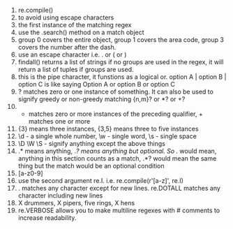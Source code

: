 1. re.compile()
2. to avoid using escape characters
3. the first instance of the matching regex
4. use the .search() method on a match object
5. group 0 covers the entire object, group 1 covers the area code, group 3 covers the number after the dash.
6. use an escape character i.e. \. or \( or \)
7. findall() returns a list of strings if no groups are used in the regex, it will return a list of tuples if groups are used.
8. this is the pipe character, it funstions as a logical or. option A | option B | option C is like saying Option A or option B or option C
9. ? matches zero or one instance of something. It can also be used to signify greedy or non-greedy matching {n,m}? or *? or +?
10. * matches zero or more instances of the preceding qualifier, + matches one or more
11. {3} means three instances, {3,5} means three to five instances
12. \d - a single whole number, \w - single word, \s - single space
13. \D \W \S - signify anything except the above things
14. .* means anything, .*? means anything but optional. So .* would mean, anything in this section counts as a match, .*? would mean the same thing but the match would be an optional condition
15. [a-z0-9]
16. use the second argument re.I. i.e. re.compile(r'[a-z]', re.I)
17. . matches any character except for new lines. re.DOTALL matches any character including new lines
18. X drummers, X pipers, five rings, X hens
19. re.VERBOSE allows you to make multiline regexes with # comments to increase readability.
